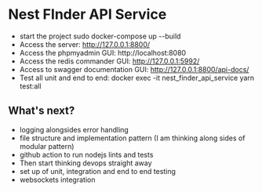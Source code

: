 # Nest FInder API Service

- start the project sudo docker-compose up --build
- Access the server: http://127.0.0.1:8800/
- Access the phpmyadmin GUI: http://localhost:8080
- Access the redis commander GUI: http://127.0.0.1:5992/
- Access to swagger documentation GUI: http://127.0.0.1:8800/api-docs/
- Test all unit and end to end: docker exec -it nest_finder_api_service yarn test:all

## What's next?

- logging alongsides error handling
- file structure and implementation pattern (I am thinking along sides of modular pattern)
- github action to run nodejs lints and tests
- Then start thinking devops straight away
- set up of unit, integration and end to end testing
- websockets integration
